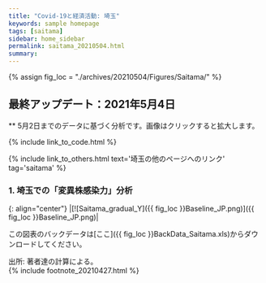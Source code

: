 ```yaml
---
title: "Covid-19と経済活動: 埼玉"
keywords: sample homepage
tags: [saitama]
sidebar: home_sidebar
permalink: saitama_20210504.html
summary:
---
```


{% assign fig_loc = "./archives/20210504/Figures/Saitama/" %}

## 最終アップデート：2021年5月4日
** 5月2日までのデータに基づく分析です。画像はクリックすると拡大します。

{% include link_to_code.html %}

{% include link_to_others.html text='埼玉の他のページへのリンク' tag='saitama' %}

### 1. 埼玉での「変異株感染力」分析

<!-- #### (i) 基本シナリオ

{: align="center"}
|[![Saitama_gradual_Y]({{ fig_loc }}GradualRecovery1_jp.png)]({{ fig_loc }}GradualRecovery1_jp.png)|

この図表のバックデータは[ここ]({{ fig_loc }}BackData_GradualRecoverySaitama_1.xls)からダウンロードしてください。

出所: 著者達の計算による。<br>
{% include footnote_20210330_1.html %} -->

<!-- #### (ii) 気の引き締まりシナリオ

{: align="center"}
|[![Saitama_gradual_Y]({{ fig_loc }}GradualRecovery3_jp.png)]({{ fig_loc }}GradualRecovery3_jp.png)|

この図表のバックデータは[ここ]({{ fig_loc }}BackData_GradualRecoverySaitama_3.xls)からダウンロードしてください。

出所: 著者達の計算による。<br>
{% include footnote_20210330_2.html %} -->

<!-- #### (ii) 変異株シナリオ

{: align="center"}
|[![Saitama_gradual_Y]({{ fig_loc }}GradualRecovery41_jp.png)]({{ fig_loc }}GradualRecovery41_jp.png)|

この図表のバックデータは[ここ]({{ fig_loc }}BackData_GradualRecoverySaitama_41.xls)からダウンロードしてください。

出所: 著者達の計算による。<br>
{% include footnote_20210330_34.html %}
このシナリオでの今週の変異株割合初期値は1.24%です。 -->

<!-- #### (i) 変異株シナリオ -->

{: align="center"}
|[![Saitama_gradual_Y]({{ fig_loc }}Baseline_JP.png)]({{ fig_loc }}Baseline_JP.png)|

この図表のバックデータは[ここ]({{ fig_loc }}BackData_Saitama.xls)からダウンロードしてください。

出所: 著者達の計算による。<br>
{% include footnote_20210427.html %}
